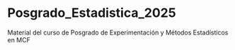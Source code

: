 # Posgrado_Estadistica_2025
Material del curso de Posgrado de Experimentación y Métodos Estadísticos en MCF  
